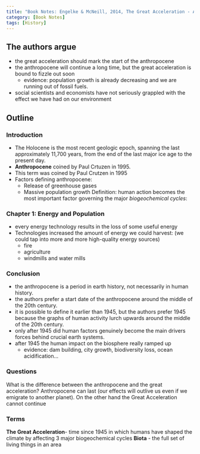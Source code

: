 ```yaml
---
title: "Book Notes: Engelke & McNeill, 2014, The Great Acceleration - An Environmental History Since 1945"
category: [Book Notes]
tags: [History]
---
```


## The authors argue

- the great acceleration should mark the start of the anthropocene
- the anthropocene will continue a long time, but the great acceleration is bound to fizzle out soon 
  - evidence: population growth is already decreasing and we are running out of fossil fuels. 
- social scientists and economists have not seriously grappled with the effect we have had on our environment

## Outline

### Introduction

- The Holocene is the most recent geologic epoch, spanning the last approximately 11,700 years, from the end of the last major ice age to the present day. 
- **Anthropocene** coined by Paul Crtuzen in 1995.
- This term was coined by Paul Crutzen in 1995
- Factors defining anthropocene:
  - Release of greenhouse gases
  - Massive population growth
    Definition: human action becomes the most important factor governing the major _biogeochemical cycles_:

### Chapter 1: Energy and Population

- every energy technology results in the loss of some useful energy
- Technologies increased the amount of energy we could harvest:  (we could tap into more and more high-quality energy sources)
  - fire 
  - agriculture 
  - windmills and water mills

### Conclusion

- the anthropocene is a period in earth history, not necessarily in human history.
- the authors prefer a start date of the anthropocene around the middle of the 20th century. 
- it is possible to define it earlier than 1945, but the authors prefer 1945 because the graphs of human activity lurch upwards around the middle of the 20th century. 
- only after 1945 did human factors genuinely become the main drivers forces behind crucial earth systems. 
- after 1945 the human impact on the biosphere really ramped up
  - evidence: dam building, city growth, biodiversity loss, ocean acidification...

### Questions

What is the difference between the anthropocene and the great acceleration?
Anthropocene can last (our effects will outlive us even if we emigrate to another planet). On the other hand the Great Acceleration cannot continue

### Terms

**The Great Acceleration**- time since 1945 in which humans have shaped the climate by affecting 3 major biogeochemical cycles
**Biota** - the full set of living things in an area

